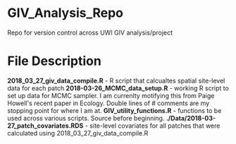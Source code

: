 # GIV_Analysis_Repo
Repo for version control across UWI GIV analysis/project

# File Description
**2018_03_27_giv_data_compile.R** - R script that calcualtes spatial site-level data for each patch
**2018-03-26_MCMC_data_setup.R** - working R script to set up data for MCMC sampler. I am currenlty motifying this from Paige Howell's recent paper in Ecology. Double lines of # comments are my stopping point for where I am at.
**GIV_utility_functions.R** - functions to be used across various scripts. Source before beginning.
**./Data/2018-03-27_patch_covariates.RDS** - site-level covariates for all patches that were calculated using 2018_03_27_giv_data_compile.R

